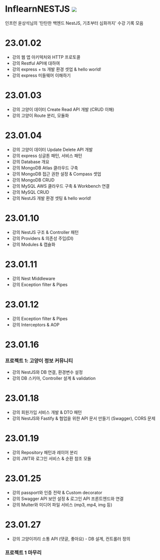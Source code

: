 # InflearnNESTJS <img src="https://img.shields.io/badge/NestJS-E0234E?style=for-the-badge&logo=NestJS&logoColor=white">
인프런 윤상석님의 '탄탄한 백엔드 NestJS, 기초부터 심화까지' 수강 기록 모음

# 23.01.02
- 강의 웹 앱 아키텍처와 HTTP 프로토콜
- 강의 Restful API에 대하여
- 강의 express + ts 개발 환경 셋업 & hello world!
- 강의 express 미들웨어 이해하기

# 23.01.03
- 강의 고양이 데이터 Create Read API 개발 (CRUD 이해)
- 강의 고양이 Route 분리, 모듈화

# 23.01.04
- 강의 고양이 데이터 Update Delete API 개발
- 강의 express 싱글톤 패턴, 서비스 패턴
- 강의 Database 개요
- 강의 MongoDB Atlas 클라우드 구축
- 강의 MongoDB 접근 권한 설정 & Compass 셋업
- 강의 MongoDB CRUD
- 강의 MySQL AWS 클라우드 구축 & Workbench 연결
- 강의 MySQL CRUD
- 강의 NestJS 개발 환경 셋팅 & hello world!

# 23.01.10
- 강의 NestJS 구조 & Controller 패턴
- 강의 Providers & 의존성 주입(DI)
- 강의 Modules & 캡슐화

# 23.01.11
- 강의 Nest Middleware
- 강의 Exception filter & Pipes

# 23.01.12
- 강의 Exception filter & Pipes
- 강의 Interceptors & AOP 

# 23.01.16
### 프로젝트 1: 고양이 정보 커뮤니티
- 강의 NestJS와 DB 연결, 환경변수 설정
- 강의 DB 스키마, Controller 설계 & validation

# 23.01.18
- 강의 회원가입 서비스 개발 & DTO 패턴
- 강의 NestJS와 Fastify & 협업을 위한 API 문서 만들기 (Swagger), CORS 문제

# 23.01.19
- 강의 Repository 패턴과 레이어 분리
- 강의 JWT와 로그인 서비스 & 순환 참조 모듈

# 23.01.25
- 강의 passport와 인증 전략 & Custom decorator
- 강의 Swagger API 보안 설정 & 로그인 API 프론트엔드와 연결
- 강의 Multer와 미디어 파일 서비스 (mp3, mp4, img 등)

# 23.01.27
- 강의 고양이끼리 소통 API (댓글, 좋아요) - DB 설계, 컨트롤러 정의
### 프로젝트 1 마무리
